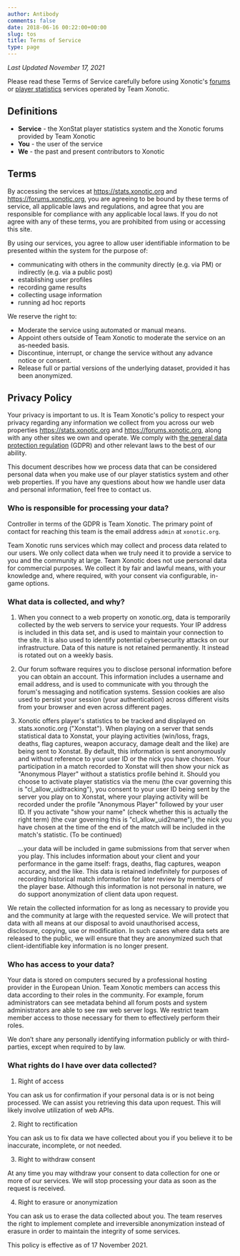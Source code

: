 ```yaml
---
author: Antibody
comments: false
date: 2018-06-16 00:22:00+00:00
slug: tos
title: Terms of Service
type: page
---
```


*Last Updated November 17, 2021*

Please read these Terms of Service carefully before using Xonotic's [forums][forums] or [player
statistics][player statistics] services operated by Team Xonotic. 

## Definitions

* **Service** - the XonStat player statistics system and the Xonotic forums provided by Team Xonotic
* **You** - the user of the service
* **We** - the past and present contributors to Xonotic

## Terms

By accessing the services at https://stats.xonotic.org and https://forums.xonotic.org, you 
are agreeing to be bound by these terms
of service, all applicable laws and regulations, and agree that you are responsible for compliance
with any applicable local laws. If you do not agree with any of these terms, you are prohibited
from using or accessing this site. 

By using our services, you agree to allow user identifiable information to be presented 
within the system for the purpose of:

* communicating with others in the community directly (e.g. via PM) or indirectly (e.g. via a public post)
* establishing user profiles
* recording game results 
* collecting usage information
* running ad hoc reports 

We reserve the right to:

* Moderate the service using automated or manual means.
* Appoint others outside of Team Xonotic to moderate the service on an as-needed basis.
* Discontinue, interrupt, or change the service without any advance notice or consent. 
* Release full or partial versions of the underlying dataset, provided it has been anonymized.

## Privacy Policy

Your privacy is important to us. It is Team Xonotic's policy to respect your privacy regarding any
information we collect from you across our web properties https://stats.xonotic.org and
https://forums.xonotic.org, along with any other sites we own and operate. We comply with 
[the general data protection regulation][gdpr] (GDPR) and other relevant laws to the best of our ability.

This document describes how we process data that can be considered personal data when you make use of our
player statistics system and other web properties. If you have any questions about how we handle user
data and personal information, feel free to contact us.

### Who is responsible for processing your data?

Controller in terms of the GDPR is Team Xonotic. The primary point of contact for reaching this team is
the email address `admin` at `xonotic.org`. 

Team Xonotic runs services which may collect and process data related to our users. We only collect data
when we truly need it to provide a service to you and the community at large. Team Xonotic does not use
personal data for commercial purposes. We collect it by fair and lawful means, with your knowledge and,
where required, with your consent via configurable, in-game options.


### What data is collected, and why?

1. When you connect to a web property on xonotic.org, data is temporarily collected by the web servers to
   service your requests. Your IP address is included in this data set, and is used to
   maintain your connection to the site. It is also used to identify potential cybersecurity
   attacks on our infrastructure. Data of this nature is not retained permanently. It instead is
   rotated out on a weekly basis.
2. Our forum software requires you to disclose personal information before you can obtain an
   account. This information includes a username and email address, and is used to communicate
   with you through the forum's messaging and notification systems. Session cookies are also used
   to persist your session (your authentication) across different visits from your browser and even across different
   pages.
3. Xonotic offers player's statistics to be tracked and displayed on stats.xonotic.org ("Xonstat"). 
   When playing on a server that sends statistical data to Xonstat, your playing activities
   (win/loss, frags, deaths, flag captures, weapon accuracy, damage dealt and the like) are being
   sent to Xonstat. By default, this information is sent anonymously and without reference to your
   user ID or the nick you have chosen. Your participation in a match recorded to Xonstat will then 
   show your nick as "Anonymous Player" without a statistics profile behind it. Should you choose to
   activate player statistics via the menu (the cvar governing this is "cl_allow_uidtracking"), you
   consent to your user ID being sent by the server you play on to Xonstat, where your playing activity
   will be recorded under the profile "Anonymous Player" followed by your user ID. If you activate
   "show your name" (check whether this is actually the right term) (the cvar governing this is
   "cl_allow_uid2name"), the nick you have chosen at the time of the end of the match will be included
   in the match's statistic. (To be continued)
   
   ...your data will be included in
   game submissions from that server when you play. This includes information about your client and your
   performance in the game itself: frags, deaths, flag captures, weapon accuracy, and the like. This data
   is retained indefinitely for purposes of recording historical match information for later review
   by members of the player base. Although this information is not personal in nature, we do
   support anonymization of client data upon request. 

We retain the collected information for as long as necessary to provide you and the community at
large with the requested service. We will protect that data with all means at our disposal to avoid 
unauthorised access, disclosure, copying, use or modification. In such cases where data sets are
released to the public, we will ensure that they are anonymized such that client-identifiable key 
information is no longer present.

### Who has access to your data?

Your data is stored on computers secured by a professional hosting provider in the European Union.
Team Xonotic members can access this data according to their roles in the community. For example,
forum administrators can see metadata behind all forum posts and system administrators are able to
see raw web server logs. We restrict team member access to those necessary for them to effectively perform
their roles.

We don’t share any personally identifying information publicly or with third-parties, except when
required to by law.

### What rights do I have over data collected?

1. Right of access

You can ask us for confirmation if your personal data is or is not being processed. We can assist
you retrieving this data upon request. This will likely involve utilization of web APIs.

2. Right to rectification

You can ask us to fix data we have collected about you if you believe it to be inaccurate,
incomplete, or not needed. 

3. Right to withdraw consent

At any time you may withdraw your consent to data collection for one or more of our services. We
will stop processing your data as soon as the request is received.

4. Right to erasure or anonymization

You can ask us to erase the data collected about you. The team reserves the right to implement 
complete and irreversible anonymization instead of erasure in order to maintain the integrity of
some services.


This policy is effective as of 17 November 2021.

[gdpr]: https://www.gdpreu.org/
[forums]: https://forums.xonotic.org
[player statistics]: https://stats.xonotic.org
